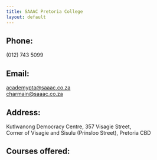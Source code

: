 ```yaml
---
title: SAAAC Pretoria College
layout: default
---
```


## Phone: 

(012) 743 5099

## Email: 

academypta@saaac.co.za     
charmain@saaac.co.za

## Address:

Kutlwanong Democracy Centre, 357 Visagie Street,       
Corner of Visagie and Sisulu (Prinsloo Street), Pretoria CBD


## Courses offered:   
